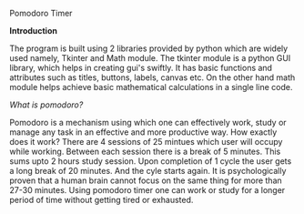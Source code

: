 Pomodoro Timer


**Introduction**

The program is built using 2 libraries provided by python which are widely used namely, Tkinter and Math module. 
The tkinter module is a python GUI library, which helps in creating gui's swiftly. It has basic functions and attributes such as titles, buttons, labels, canvas etc. 
On the other hand math module helps achieve basic mathematical calculations in a single line code. 


*What is pomodoro?*

Pomodoro is a mechanism using which one can effectively work, study or manage any task in an effective and more productive way. How exactly does it work? There are 4 sessions of 25 mintues which user will occupy while working. Between each session there is a break of 5 minutes. This sums upto 2 hours study session. Upon completion of 1 cycle the user gets a long break of 20 minutes. And the cyle starts again. 
It is psychologically proven that a human brain cannot focus on the same thing for more than 27-30 minutes. Using pomodoro timer one can work or study for a longer period of time without getting tired or exhausted.

